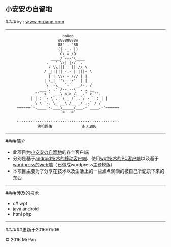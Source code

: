 ## 小安安の自留地
####by : www.mrpann.com

*****************************************************************************                            

                            _ooOoo_
                           o8888888o
                           88" . "88
                           (| -_- |)
                            O\ = /O
                        ____/`---'\____
                      .   ' \\| |// `.
                       / \\||| : |||// \
                     / _||||| -:- |||||- \
                       | | \\\ - /// | |
                     | \_| ''\---/'' | |
                      \ .-\__ `-` ___/-. /
                   ___`. .' /--.--\ `. . __
                ."" '< `.___\_<|>_/___.' >'"".
               | | : `- \`.;`\ _ /`;.`/ - ` : | |
                 \ \ `-. \_ __\ /__ _/ .-` / /
         ======`-.____`-.___\_____/___.-`____.-'======
                            `=---='

         .............................................
                  佛祖保佑             永无BUG


**********************************************************

####简介

+ 此项目为[小安安の自留地](http://www.mrpann.com)的各个客户端
+ 分别是基于[android技术的移动客户端](https://github.com/wslongchen/AnnHome/tree/master/Android客户端)、使用[wpf技术的PC客户端](https://github.com/wslongchen/AnnHome/tree/master/WPF客户端)以及基于[wordpress的web端](https://github.com/wslongchen/AnnHome/tree/master/Web客户端)（已做成wordpress主题模版）
+ 本项目主要为了分享在技术以及生活上的一些点点滴滴的被自己所记录下来的东西

**********************************************************

####涉及的技术
+ c# wpf
+ java android
+ html php

**********************************************************
######更新于2016/01/06


&copy; 2016 MrPan
